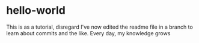 # hello-world
This is as a tutorial, disregard
I've now edited the readme file in a branch to learn about commits and the like. Every day, my knowledge grows
